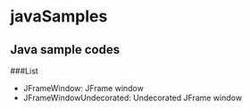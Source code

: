 javaSamples
===========

Java sample codes
-----------------

###List
* JFrameWindow: JFrame window
* JFrameWindowUndecorated: Undecorated JFrame window
